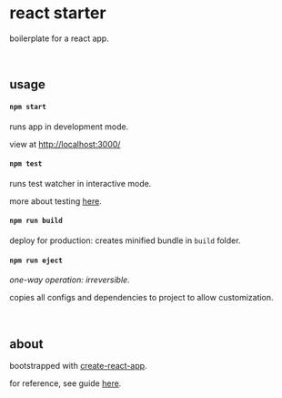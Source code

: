# react starter #

boilerplate for a react app.

&nbsp;

## usage ##

#### `npm start`
runs app in development mode.

view at [http://localhost:3000/](http://localhost:3000/)

#### `npm test`
runs test watcher in interactive mode.

more about testing [here](https://github.com/facebookincubator/create-react-app/blob/master/packages/react-scripts/template/README.md#running-tests).

#### `npm run build`
deploy for production: creates minified bundle in `build` folder.

#### `npm run eject`
*one-way operation: irreversible.*

copies all configs and dependencies to project to allow customization.

&nbsp;

## about ##

bootstrapped with [create-react-app](https://github.com/facebookincubator/create-react-app).

for reference, see guide [here](https://github.com/facebookincubator/create-react-app/blob/master/packages/react-scripts/template/README.md).
